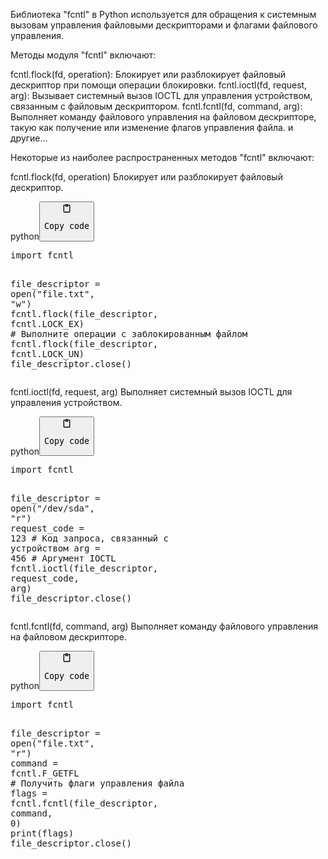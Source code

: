 <p>Библиотека "fcntl" в Python используется для обращения к системным вызовам управления файловыми дескрипторами и флагами файлового управления.</p>
<p>Методы модуля "fcntl" включают:</p>
<p>fcntl.flock(fd, operation): Блокирует или разблокирует файловый дескриптор при помощи операции блокировки.
fcntl.ioctl(fd, request, arg): Вызывает системный вызов IOCTL для управления устройством, связанным с файловым дескриптором.
fcntl.fcntl(fd, command, arg): Выполняет команду файлового управления на файловом дескрипторе, такую как получение или изменение флагов управления файла.
и другие...</p>
<p>Некоторые из наиболее распространенных методов "fcntl" включают:</p>
<p>fcntl.flock(fd, operation) Блокирует или разблокирует файловый дескриптор.</p>
<div class="code-element"><div class="lang-line"><text>python</text><button class="copy-button" onclick="copyCode(this)"><svg aria-hidden="true" xmlns="http://www.w3.org/2000/svg" width="16" height="16" fill="none" viewBox="0 0 24 24"><path stroke="currentColor" stroke-linecap="round" stroke-linejoin="round" stroke-width="2" d="M15 4h3a1 1 0 0 1 1 1v15a1 1 0 0 1-1 1H6a1 1 0 0 1-1-1V5a1 1 0 0 1 1-1h3m0 3h6m-5-4v4h4V3h-4Z"/></svg><pre>Copy code</pre></button></div><div class="code"><div class="highlight"><pre><span></span><span class="kn">import</span> <span class="nn">fcntl</span>

<span class="n">file_descriptor</span> <span class="o">=</span> <span class="nb">open</span><span class="p">(</span><span class="s2">&quot;file.txt&quot;</span><span class="p">,</span> <span class="s2">&quot;w&quot;</span><span class="p">)</span>
<span class="n">fcntl</span><span class="o">.</span><span class="n">flock</span><span class="p">(</span><span class="n">file_descriptor</span><span class="p">,</span> <span class="n">fcntl</span><span class="o">.</span><span class="n">LOCK_EX</span><span class="p">)</span>
<span class="c1"># Выполните операции с заблокированным файлом</span>
<span class="n">fcntl</span><span class="o">.</span><span class="n">flock</span><span class="p">(</span><span class="n">file_descriptor</span><span class="p">,</span> <span class="n">fcntl</span><span class="o">.</span><span class="n">LOCK_UN</span><span class="p">)</span>
<span class="n">file_descriptor</span><span class="o">.</span><span class="n">close</span><span class="p">()</span>
</pre></div></div></div>

<p>fcntl.ioctl(fd, request, arg) Выполняет системный вызов IOCTL для управления устройством.</p>
<div class="code-element"><div class="lang-line"><text>python</text><button class="copy-button" onclick="copyCode(this)"><svg aria-hidden="true" xmlns="http://www.w3.org/2000/svg" width="16" height="16" fill="none" viewBox="0 0 24 24"><path stroke="currentColor" stroke-linecap="round" stroke-linejoin="round" stroke-width="2" d="M15 4h3a1 1 0 0 1 1 1v15a1 1 0 0 1-1 1H6a1 1 0 0 1-1-1V5a1 1 0 0 1 1-1h3m0 3h6m-5-4v4h4V3h-4Z"/></svg><pre>Copy code</pre></button></div><div class="code"><div class="highlight"><pre><span></span><span class="kn">import</span> <span class="nn">fcntl</span>

<span class="n">file_descriptor</span> <span class="o">=</span> <span class="nb">open</span><span class="p">(</span><span class="s2">&quot;/dev/sda&quot;</span><span class="p">,</span> <span class="s2">&quot;r&quot;</span><span class="p">)</span>
<span class="n">request_code</span> <span class="o">=</span> <span class="mi">123</span>  <span class="c1"># Код запроса, связанный с устройством</span>
<span class="n">arg</span> <span class="o">=</span> <span class="mi">456</span>  <span class="c1"># Аргумент IOCTL</span>
<span class="n">fcntl</span><span class="o">.</span><span class="n">ioctl</span><span class="p">(</span><span class="n">file_descriptor</span><span class="p">,</span> <span class="n">request_code</span><span class="p">,</span> <span class="n">arg</span><span class="p">)</span>
<span class="n">file_descriptor</span><span class="o">.</span><span class="n">close</span><span class="p">()</span>
</pre></div></div></div>

<p>fcntl.fcntl(fd, command, arg) Выполняет команду файлового управления на файловом дескрипторе.</p>
<div class="code-element"><div class="lang-line"><text>python</text><button class="copy-button" onclick="copyCode(this)"><svg aria-hidden="true" xmlns="http://www.w3.org/2000/svg" width="16" height="16" fill="none" viewBox="0 0 24 24"><path stroke="currentColor" stroke-linecap="round" stroke-linejoin="round" stroke-width="2" d="M15 4h3a1 1 0 0 1 1 1v15a1 1 0 0 1-1 1H6a1 1 0 0 1-1-1V5a1 1 0 0 1 1-1h3m0 3h6m-5-4v4h4V3h-4Z"/></svg><pre>Copy code</pre></button></div><div class="code"><div class="highlight"><pre><span></span><span class="kn">import</span> <span class="nn">fcntl</span>

<span class="n">file_descriptor</span> <span class="o">=</span> <span class="nb">open</span><span class="p">(</span><span class="s2">&quot;file.txt&quot;</span><span class="p">,</span> <span class="s2">&quot;r&quot;</span><span class="p">)</span>
<span class="n">command</span> <span class="o">=</span> <span class="n">fcntl</span><span class="o">.</span><span class="n">F_GETFL</span>  <span class="c1"># Получить флаги управления файла</span>
<span class="n">flags</span> <span class="o">=</span> <span class="n">fcntl</span><span class="o">.</span><span class="n">fcntl</span><span class="p">(</span><span class="n">file_descriptor</span><span class="p">,</span> <span class="n">command</span><span class="p">,</span> <span class="mi">0</span><span class="p">)</span>
<span class="nb">print</span><span class="p">(</span><span class="n">flags</span><span class="p">)</span>
<span class="n">file_descriptor</span><span class="o">.</span><span class="n">close</span><span class="p">()</span>
</pre></div></div></div>